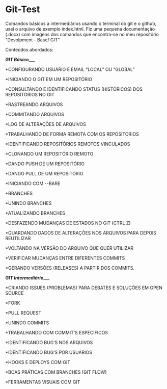 # Git-Test

Comandos básicos a intermediários usando o terminal do git e o github, usei o arquivo de exemplo index.html.
Fiz uma pequena documentação (.docx) com imagens dos comandos que encontra-se no meu repositório "Devolpment - Base/ GIT"

Conteúdos abordados:

_______________GIT Básico__________________

*CONFIGURANDO USUÁRIO E EMAIL “LOCAL” OU “GLOBAL”

*INICIANDO O GIT EM UM REPOSITÓRIO

*CONSULTANDO E IDENTIFICANDO STATUS (HISTÓRICOS) DOS REPOSITÓRIOS NO GIT

*RASTREANDO ARQUIVOS

*COMMITANDO ARQUIVOS 

*LOG DE ALTERAÇÕES DE ARQUIVOS

*TRABALHANDO DE FORMA REMOTA COM OS REPOSITÓRIOS

*IDENTIFICANDO REPOSITÓRIOS REMOTOS VINCULADOS

*CLONANDO UM REPOSITÓRIO REMOTO 

*DANDO PUSH DE UM REPOSITÓRIO 

*DANDO PULL DE UM REPOSITÓRIO 

*INICIANDO COM --BARE

*BRANCHES

*UNINDO BRANCHES

*ATUALIZANDO BRANCHES

*DESFAZENDO MUDANÇAS DE ESTADOS NO GIT (CTRL Z)  

*GUARDANDO DADOS DE ALTERAÇÕES NOS ARQUIVOS PARA DEPOIS REUTILIZAR

*VOLTANDO NA VERSÃO DO ARQUIVO QUE QUER UTILIZAR

*VERIFICAR MUDANÇAS ENTRE DIFERENTES COMMITS

*GERANDO VERSÕES (RELEASES) A PARTIR DOS COMMITS.

_______________GIT Intermediário__________________

*CRIANDO ISSUES (PROBLEMAS) PARA DEBATES E SOLUÇÕES EM OPEN SOURCE

*FORK

*PULL REQUEST

*UNINDO COMMITS 

*TRABALHANDO COM COMMIT’S ESPECÍFICOS

*IDENTIFICANDO BUG’S NOS ARQUIVOS

*IDENTIFICANDO BUG’S POR USUÁRIOS

*HOOKS E DEPLOYS COM GIT

*BOAS PRÁTICAS COM BRANCHES (GIT FLOW)

*FERRAMENTAS VISUAIS COM GIT
